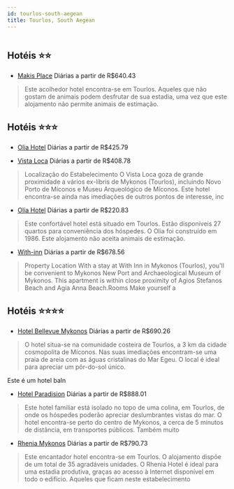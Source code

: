 ```yaml
---
id: tourlos-south-aegean
title: Tourlos, South Aegean
---
```


<center><img src="http://media.expedia.com/hotels/6000000/5190000/5180900/5180889/5180889_16_b.jpg" alt="" /></center>


## Hotéis ⭐️⭐️

-    [Makis Place](https://www.hurb.com/aud/https://www.hurb.com/hoteis/tourlos/makis-place-JNP-JP361533?cmp=18055) Diárias a partir de R$640.43
   > Este acolhedor hotel encontra-se em Tourlos. Aqueles que não gostam de animais podem desfrutar de sua estadia, uma vez que este alojamento não permite animais de estimação. 

## Hotéis ⭐️⭐️⭐️

-    [Olia Hotel](https://www.hurb.com/aud/https://www.hurb.com/hoteis/tourlos/olia-hotel-JNP-JP262971?cmp=18055) Diárias a partir de R$425.79
   > 
-    [Vista Loca](https://www.hurb.com/aud/https://www.hurb.com/hoteis/tourlos/vista-loca-JNP-JP279035?cmp=18055) Diárias a partir de R$408.78
   > Localização do Estabelecimento O Vista Loca goza de grande proximidade a vários ex-líbris de Mykonos (Tourlos), incluindo Novo Porto de Míconos e Museu Arqueológico de Míconos. Este hotel encontra-se ainda nas imediações de outros pontos de interesse, inc
-    [Olia Hotel](https://www.hurb.com/aud/https://www.hurb.com/hoteis/tourlos/olia-hotel-JNP-JP309673?cmp=18055) Diárias a partir de R$220.83
   > Este confortável hotel está situado em Tourlos. Estão disponíveis 27 quartos para conveniência dos hóspedes. O Olia foi construído em 1986. Este alojamento não aceita animais de estimação. 
-    [With-inn](https://www.hurb.com/aud/https://www.hurb.com/hoteis/tourlos/with-inn-JNP-JP651523?cmp=18055) Diárias a partir de R$678.56
   > Property Location With a stay at With Inn in Mykonos (Tourlos), you&apos;ll be convenient to Mykonos New Port and Archaeological Museum of Mykonos.  This apartment is within close proximity of Agios Stefanos Beach and Agia Anna Beach.Rooms Make yourself a

## Hotéis ⭐️⭐️⭐️⭐️

-    [Hotel Bellevue Mykonos](https://www.hurb.com/aud/https://www.hurb.com/hoteis/tourlos/hotel-bellevue-mykonos-JNP-JP578284?cmp=18055) Diárias a partir de R$690.26
   > O hotel situa-se na comunidade costeira de Tourlos, a 3 km da cidade cosmopolita de Míconos. Nas suas imediações encontram-se uma praia de areia com as águas cristalinas do Mar Egeu. O local é ideal para apreciar um pôr-do-sol único.

Este é um hotel baln
-    [Hotel Paradision](https://www.hurb.com/aud/https://www.hurb.com/hoteis/tourlos/hotel-paradision-JNP-JP060209?cmp=18055) Diárias a partir de R$888.01
   > Este hotel familiar está isolado no topo de uma colina, em Tourlos, de onde os hóspedes poderão apreciar deslumbrantes vistas do mar. O hotel encontra-se perto do centro de Mykonos, a cerca de 5 minutos de distância, em transportes públicos. Também muito 
-    [Rhenia Mykonos](https://www.hurb.com/aud/https://www.hurb.com/hoteis/tourlos/rhenia-mykonos-JNP-JP971562?cmp=18055) Diárias a partir de R$790.73
   > Este encantador hotel encontra-se em Tourlos. O alojamento dispõe de um total de 35 agradáveis unidades. O Rhenia Hotel é ideal para uma estadia produtiva, graças ao acesso à Internet disponível em todo o edifício. Aqueles que ficam neste estabelecimento 
